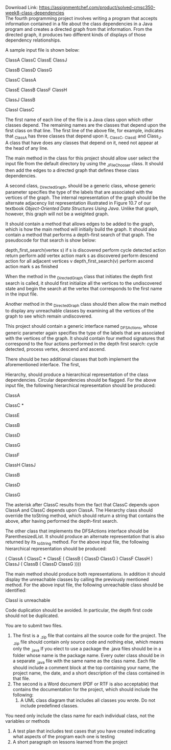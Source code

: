 Download Link: https://assignmentchef.com/product/solved-cmsc350-week8-class-dependencies
<br>
The fourth programming project involves writing a program that accepts information contained in a file about the class dependencies in a Java program and creates a directed graph from that information. From the directed graph, it produces two different kinds of displays of those dependency relationships.

A sample input file is shown below:

ClassA ClassC ClassE ClassJ

ClassB ClassD ClassG

ClassC ClassA

ClassE ClassB ClassF ClassH

ClassJ ClassB

ClassI ClassC

The first name of each line of the file is a Java class upon which other classes depend. The remaining names are the classes that depend upon the first class on that line. The first line of the above file, for example, indicates that <sub>ClassA</sub> has three classes that depend upon it, <sub>ClassC</sub>, <sub>ClassE</sub> and Class<sub>J</sub>. A class that have does any classes that depend on it, need not appear at the head of any line.

The main method in the class for this project should allow user select the input file from the default directory by using the <sub>JFileChooser</sub> class. It should then add the edges to a directed graph that defines these class dependencies.

A second class, <sub>DirectedGraph</sub>, should be a generic class, whose generic parameter specifies the type of the labels that are associated with the vertices of the graph. The internal representation of the graph should be the alternate adjacency list representation illustrated in Figure 10.7 of our textbook <em>Object-Oriented Data Structures Using Java</em>. Unlike that graph, however, this graph will not be a weighted graph.

It should contain a method that allows edges to be added to the graph, which is how the main method will initially build the graph. It should also contain a method that performs a depth-first search of that graph. The pseudocode for that search is show below:

depth_first_search(vertex s)   if s is discovered     perform cycle detected action     return   perform add vertex action   mark s as discovered   perform descend action   for all adjacent vertices v     depth_first_search(v)   perform ascend action   mark s as finished

When the method in the <sub>DirectedGraph</sub> class that initiates the depth first search is called, it should first initialize all the vertices to the undiscovered state and begin the search at the vertex that corresponds to the first name in the input file.

Another method in the <sub>DirectedGraph</sub> class should then allow the main method to display any unreachable classes by examining all the vertices of the graph to see which remain undiscovered.

This project should contain a generic interface named <sub>DFSActions</sub>, whose generic parameter again specifies the type of the labels that are associated with the vertices of the graph. It should contain four method signatures that correspond to the four actions performed in the depth first search: cycle detected, process vertex, descend and ascend.

There should be two additional classes that both implement the aforementioned interface. The first,

Hierarchy, should produce a hierarchical representation of the class dependencies. Circular dependencies should be flagged. For the above input file, the following hierarchical representation should be produced:

ClassA

ClassC *

ClassE

ClassB

ClassD

ClassG

ClassF

ClassH     ClassJ

ClassB

ClassD

ClassG

The asterisk after ClassC results from the fact that ClassC depends upon ClassA and ClassC depends upon ClassA. The Hierarchy class should override the toString method, which should return a string that contains the above, after having performed the depth-first search.

The other class that implements the DFSActions interface should be ParenthesizedList. It should produce an alternate representation that is also returned by its <sub>toString</sub> method. For the above input file, the following hierarchical representation should be produced:

( ClassA ( ClassC * ClassE ( ClassB ( ClassD ClassG ) ClassF ClassH ) ClassJ ( ClassB ( ClassD ClassG ))))

The main method should produce both representations. In addition it should display the unreachable classes by calling the previously mentioned method. For the above input file, the following unreachable class should be identified:

ClassI is unreachable

Code duplication should be avoided. In particular, the depth first code should not be duplicated.

You are to submit two files.

<ol>

 <li>The first is a <sub>.zip</sub> file that contains all the source code for the project. The <sub>.zip</sub> file should contain only source code and nothing else, which means only the <sub>.java</sub> If you elect to use a package the .java files should be in a folder whose name is the package name. Every outer class should be in a separate <sub>.java</sub> file with the same name as the class name. Each file should include a comment block at the top containing your name, the project name, the date, and a short description of the class contained in that file.</li>

 <li>The second is a Word document (PDF or RTF is also acceptable) that contains the documentation for the project, which should include the following:

  <ol>

   <li>A UML class diagram that includes all classes you wrote. Do not include predefined classes.</li>

  </ol></li>

</ol>

You need only include the class name for each individual class, not the variables or methods

<ol>

 <li>A test plan that includes test cases that you have created indicating what aspects of the program each one is testing</li>

 <li>A short paragraph on lessons learned from the project</li>

</ol>